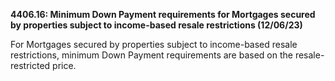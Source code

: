 **4406.16: Minimum Down Payment requirements for Mortgages secured by
properties subject to income-based resale restrictions (12/06/23)**

For Mortgages secured by properties subject to income-based resale
restrictions, minimum Down Payment requirements are based on the
resale-restricted price.